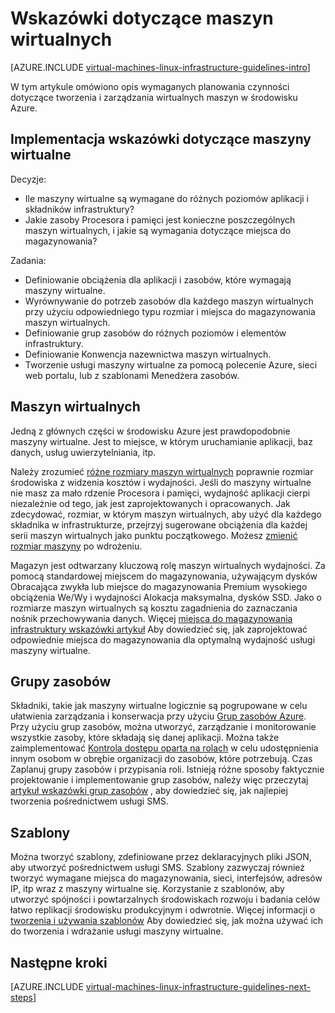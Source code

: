 <properties
    pageTitle="Wskazówki dotyczące maszyn wirtualnych Linux | Microsoft Azure"
    description="Dowiedz się więcej o najważniejszych wskazówek projektowanie i wdrażanie do wdrażania maszyn wirtualnych Linux do Azure"
    documentationCenter=""
    services="virtual-machines-linux"
    authors="iainfoulds"
    manager="timlt"
    editor=""
    tags="azure-resource-manager"/>

<tags
    ms.service="virtual-machines-linux"
    ms.workload="infrastructure-services"
    ms.tgt_pltfrm="vm-linux"
    ms.devlang="na"
    ms.topic="article"
    ms.date="09/08/2016"
    ms.author="iainfou"/>

# <a name="virtual-machines-guidelines"></a>Wskazówki dotyczące maszyn wirtualnych

[AZURE.INCLUDE [virtual-machines-linux-infrastructure-guidelines-intro](../../includes/virtual-machines-linux-infrastructure-guidelines-intro.md)] 

W tym artykule omówiono opis wymaganych planowania czynności dotyczące tworzenia i zarządzania wirtualnych maszyn w środowisku Azure.

## <a name="implementation-guidelines-for-vms"></a>Implementacja wskazówki dotyczące maszyny wirtualne
Decyzje:

- Ile maszyny wirtualne są wymagane do różnych poziomów aplikacji i składników infrastruktury?
- Jakie zasoby Procesora i pamięci jest konieczne poszczególnych maszyn wirtualnych, i jakie są wymagania dotyczące miejsca do magazynowania?

Zadania:

- Definiowanie obciążenia dla aplikacji i zasobów, które wymagają maszyny wirtualne.
- Wyrównywanie do potrzeb zasobów dla każdego maszyn wirtualnych przy użyciu odpowiedniego typu rozmiar i miejsca do magazynowania maszyn wirtualnych.
- Definiowanie grup zasobów do różnych poziomów i elementów infrastruktury.
- Definiowanie Konwencja nazewnictwa maszyn wirtualnych.
- Tworzenie usługi maszyny wirtualne za pomocą polecenie Azure, sieci web portalu, lub z szablonami Menedżera zasobów.

## <a name="virtual-machines"></a>Maszyn wirtualnych

Jedną z głównych części w środowisku Azure jest prawdopodobnie maszyny wirtualne. Jest to miejsce, w którym uruchamianie aplikacji, baz danych, usług uwierzytelniania, itp.

Należy zrozumieć [różne rozmiary maszyn wirtualnych](virtual-machines-linux-sizes.md) poprawnie rozmiar środowiska z widzenia kosztów i wydajności. Jeśli do maszyny wirtualne nie masz za mało rdzenie Procesora i pamięci, wydajność aplikacji cierpi niezależnie od tego, jak jest zaprojektowanych i opracowanych. Jak zdecydować, rozmiar, w którym maszyn wirtualnych, aby użyć dla każdego składnika w infrastrukturze, przejrzyj sugerowane obciążenia dla każdej serii maszyn wirtualnych jako punktu początkowego. Możesz [zmienić rozmiar maszyny](virtual-machines-linux-change-vm-size.md) po wdrożeniu.

Magazyn jest odtwarzany kluczową rolę maszyn wirtualnych wydajności. Za pomocą standardowej miejscem do magazynowania, używającym dysków Obracająca zwykła lub miejsce do magazynowania Premium wysokiego obciążenia We/Wy i wydajności Alokacja maksymalna, dysków SSD. Jako o rozmiarze maszyn wirtualnych są kosztu zagadnienia do zaznaczania nośnik przechowywania danych. Więcej [miejsca do magazynowania infrastruktury wskazówki artykuł](virtual-machines-linux-infrastructure-storage-solutions-guidelines.md) Aby dowiedzieć się, jak zaprojektować odpowiednie miejsca do magazynowania dla optymalną wydajność usługi maszyny wirtualne.


## <a name="resource-groups"></a>Grupy zasobów
Składniki, takie jak maszyny wirtualne logicznie są pogrupowane w celu ułatwienia zarządzania i konserwacja przy użyciu [Grup zasobów Azure](../azure-resource-manager/resource-group-overview.md). Przy użyciu grup zasobów, można utworzyć, zarządzanie i monitorowanie wszystkie zasoby, które składają się danej aplikacji. Można także zaimplementować [Kontrola dostępu oparta na rolach](../active-directory/role-based-access-control-what-is.md) w celu udostępnienia innym osobom w obrębie organizacji do zasobów, które potrzebują. Czas Zaplanuj grupy zasobów i przypisania roli. Istnieją różne sposoby faktycznie projektowanie i implementowanie grup zasobów, należy więc przeczytaj [artykuł wskazówki grup zasobów](virtual-machines-linux-infrastructure-resource-groups-guidelines.md) , aby dowiedzieć się, jak najlepiej tworzenia pośrednictwem usługi SMS.


## <a name="templates"></a>Szablony 
Można tworzyć szablony, zdefiniowane przez deklaracyjnych pliki JSON, aby utworzyć pośrednictwem usługi SMS. Szablony zazwyczaj również tworzyć wymagane miejsca do magazynowania, sieci, interfejsów, adresów IP, itp wraz z maszyny wirtualne się. Korzystanie z szablonów, aby utworzyć spójności i powtarzalnych środowiskach rozwoju i badania celów łatwo replikacji środowisku produkcyjnym i odwrotnie. Więcej informacji o [tworzenia i używania szablonów](../azure-resource-manager/resource-group-overview.md#template-deployment) Aby dowiedzieć się, jak można używać ich do tworzenia i wdrażanie usługi maszyny wirtualne.


## <a name="next-steps"></a>Następne kroki
[AZURE.INCLUDE [virtual-machines-linux-infrastructure-guidelines-next-steps](../../includes/virtual-machines-linux-infrastructure-guidelines-next-steps.md)] 